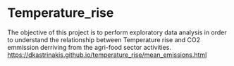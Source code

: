 # Temperature_rise
The objective of this project is to perform exploratory data analysis in order to understand the relationship between Temperature rise and CO2 emmission derriving from the agri-food sector activities.
https://dkastrinakis.github.io/temperature_rise/mean_emissions.html
